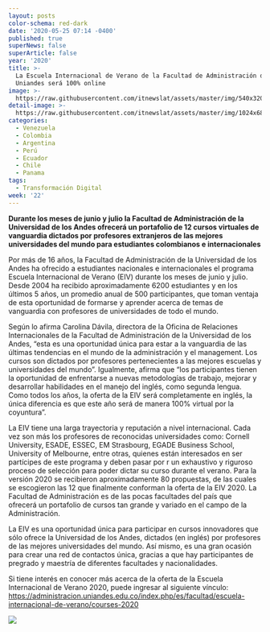 ```yaml
---
layout: posts
color-schema: red-dark
date: '2020-05-25 07:14 -0400'
published: true
superNews: false
superArticle: false
year: '2020'
title: >-
  La Escuela Internacional de Verano de la Facultad de Administración de
  Uniandes será 100% online
image: >-
  https://raw.githubusercontent.com/itnewslat/assets/master/img/540x320/Estudiantes-Digitales-p.jpg
detail-image: >-
  https://raw.githubusercontent.com/itnewslat/assets/master/img/1024x680/Estudiantes-Digitales-g.jpg
categories:
  - Venezuela
  - Colombia
  - Argentina
  - Perú
  - Ecuador
  - Chile
  - Panama
tags:
  - Transformación Digital
week: '22'
---
```

**Durante los meses de junio y julio la Facultad de Administración de la Universidad de los Andes ofrecerá un portafolio de 12 cursos virtuales de vanguardia dictados por profesores extranjeros de las mejores universidades del mundo para estudiantes colombianos e internacionales**

Por más de 16 años, la Facultad de Administración de la Universidad de los Andes ha ofrecido a estudiantes nacionales e internacionales el programa Escuela Internacional de Verano (EIV) durante los meses de junio y julio. Desde 2004 ha recibido aproximadamente 6200 estudiantes y en los últimos 5 años, un promedio anual de 500 participantes, que toman ventaja de esta oportunidad de formarse y aprender acerca de temas de vanguardia con profesores de universidades de todo el mundo. 

Según lo afirma Carolina Dávila, directora de la Oficina de Relaciones Internacionales de la Facultad de Administración de la Universidad de los Andes, “esta es una oportunidad única para estar a la vanguardia de las últimas tendencias en el mundo de la administración y el management. Los cursos son dictados por profesores pertenecientes a las mejores escuelas y universidades del mundo”. Igualmente, afirma que “los participantes tienen la oportunidad de enfrentarse a nuevas metodologías de trabajo, mejorar y desarrollar habilidades en el manejo del inglés, como segunda lengua. Como todos los años, la oferta de la EIV será completamente en inglés, la única diferencia es que este año será de manera 100% virtual por la coyuntura”. 

La EIV tiene una larga trayectoria y reputación a nivel internacional. Cada vez son más los profesores de reconocidas universidades como: Cornell University, ESADE, ESSEC, EM Strasbourg, EGADE Business School, University of Melbourne, entre otras, quienes están interesados en ser partícipes de este programa y deben pasar por r un exhaustivo y riguroso proceso de selección para poder dictar su curso durante el verano. Para la versión 2020 se recibieron aproximadamente 80 propuestas, de las cuales se escogieron las 12 que finalmente conforman la oferta de la EIV 2020. La Facultad de Administración es de las pocas facultades del país que ofrecerá un portafolio de cursos tan grande y variado en el campo de la Administración.

La EIV es una oportunidad única para participar en cursos innovadores que sólo ofrece la Universidad de los Andes, dictados (en inglés) por profesores de las mejores universidades del mundo. Así mismo, es una gran ocasión para crear una red de contactos única, gracias a que hay participantes de pregrado y maestría de diferentes facultades y nacionalidades. 

Si tiene interés en conocer más acerca de la oferta de la Escuela Internacional de Verano 2020, puede ingresar al siguiente vínculo: https://administracion.uniandes.edu.co/index.php/es/facultad/escuela-internacional-de-verano/courses-2020 

<img src="https://tracker.metricool.com/c3po.jpg?hash=56f88a41e39ab42c063cc51676587a04"/>